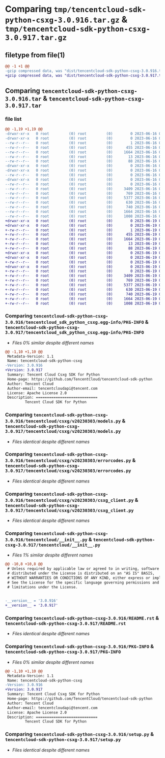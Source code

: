 # Comparing `tmp/tencentcloud-sdk-python-csxg-3.0.916.tar.gz` & `tmp/tencentcloud-sdk-python-csxg-3.0.917.tar.gz`

## filetype from file(1)

```diff
@@ -1 +1 @@
-gzip compressed data, was "dist/tencentcloud-sdk-python-csxg-3.0.916.tar", last modified: Fri Jun 16 00:31:21 2023, max compression
+gzip compressed data, was "dist/tencentcloud-sdk-python-csxg-3.0.917.tar", last modified: Mon Jun 19 00:22:39 2023, max compression
```

## Comparing `tencentcloud-sdk-python-csxg-3.0.916.tar` & `tencentcloud-sdk-python-csxg-3.0.917.tar`

### file list

```diff
@@ -1,19 +1,19 @@
-drwxr-xr-x   0 root         (0) root         (0)        0 2023-06-16 00:31:21.000000 tencentcloud-sdk-python-csxg-3.0.916/
-drwxr-xr-x   0 root         (0) root         (0)        0 2023-06-16 00:31:21.000000 tencentcloud-sdk-python-csxg-3.0.916/tencentcloud_sdk_python_csxg.egg-info/
--rw-r--r--   0 root         (0) root         (0)        1 2023-06-16 00:31:21.000000 tencentcloud-sdk-python-csxg-3.0.916/tencentcloud_sdk_python_csxg.egg-info/dependency_links.txt
--rw-r--r--   0 root         (0) root         (0)      455 2023-06-16 00:31:21.000000 tencentcloud-sdk-python-csxg-3.0.916/tencentcloud_sdk_python_csxg.egg-info/SOURCES.txt
--rw-r--r--   0 root         (0) root         (0)     1664 2023-06-16 00:31:21.000000 tencentcloud-sdk-python-csxg-3.0.916/tencentcloud_sdk_python_csxg.egg-info/PKG-INFO
--rw-r--r--   0 root         (0) root         (0)       13 2023-06-16 00:31:21.000000 tencentcloud-sdk-python-csxg-3.0.916/tencentcloud_sdk_python_csxg.egg-info/top_level.txt
--rw-r--r--   0 root         (0) root         (0)       88 2023-06-16 00:31:21.000000 tencentcloud-sdk-python-csxg-3.0.916/setup.cfg
-drwxr-xr-x   0 root         (0) root         (0)        0 2023-06-16 00:31:21.000000 tencentcloud-sdk-python-csxg-3.0.916/tencentcloud/
-drwxr-xr-x   0 root         (0) root         (0)        0 2023-06-16 00:31:21.000000 tencentcloud-sdk-python-csxg-3.0.916/tencentcloud/csxg/
--rw-r--r--   0 root         (0) root         (0)        0 2023-06-16 00:31:21.000000 tencentcloud-sdk-python-csxg-3.0.916/tencentcloud/csxg/__init__.py
-drwxr-xr-x   0 root         (0) root         (0)        0 2023-06-16 00:31:21.000000 tencentcloud-sdk-python-csxg-3.0.916/tencentcloud/csxg/v20230303/
--rw-r--r--   0 root         (0) root         (0)        0 2023-06-16 00:31:21.000000 tencentcloud-sdk-python-csxg-3.0.916/tencentcloud/csxg/v20230303/__init__.py
--rw-r--r--   0 root         (0) root         (0)     3409 2023-06-16 00:31:21.000000 tencentcloud-sdk-python-csxg-3.0.916/tencentcloud/csxg/v20230303/models.py
--rw-r--r--   0 root         (0) root         (0)      769 2023-06-16 00:31:21.000000 tencentcloud-sdk-python-csxg-3.0.916/tencentcloud/csxg/v20230303/errorcodes.py
--rw-r--r--   0 root         (0) root         (0)     5377 2023-06-16 00:31:21.000000 tencentcloud-sdk-python-csxg-3.0.916/tencentcloud/csxg/v20230303/csxg_client.py
--rw-r--r--   0 root         (0) root         (0)      630 2023-06-16 00:31:21.000000 tencentcloud-sdk-python-csxg-3.0.916/tencentcloud/__init__.py
--rw-r--r--   0 root         (0) root         (0)      740 2023-06-16 00:31:21.000000 tencentcloud-sdk-python-csxg-3.0.916/README.rst
--rw-r--r--   0 root         (0) root         (0)     1664 2023-06-16 00:31:21.000000 tencentcloud-sdk-python-csxg-3.0.916/PKG-INFO
--rw-r--r--   0 root         (0) root         (0)     1008 2023-06-16 00:31:21.000000 tencentcloud-sdk-python-csxg-3.0.916/setup.py
+drwxr-xr-x   0 root         (0) root         (0)        0 2023-06-19 00:22:39.000000 tencentcloud-sdk-python-csxg-3.0.917/
+drwxr-xr-x   0 root         (0) root         (0)        0 2023-06-19 00:22:39.000000 tencentcloud-sdk-python-csxg-3.0.917/tencentcloud_sdk_python_csxg.egg-info/
+-rw-r--r--   0 root         (0) root         (0)        1 2023-06-19 00:22:39.000000 tencentcloud-sdk-python-csxg-3.0.917/tencentcloud_sdk_python_csxg.egg-info/dependency_links.txt
+-rw-r--r--   0 root         (0) root         (0)      455 2023-06-19 00:22:39.000000 tencentcloud-sdk-python-csxg-3.0.917/tencentcloud_sdk_python_csxg.egg-info/SOURCES.txt
+-rw-r--r--   0 root         (0) root         (0)     1664 2023-06-19 00:22:39.000000 tencentcloud-sdk-python-csxg-3.0.917/tencentcloud_sdk_python_csxg.egg-info/PKG-INFO
+-rw-r--r--   0 root         (0) root         (0)       13 2023-06-19 00:22:39.000000 tencentcloud-sdk-python-csxg-3.0.917/tencentcloud_sdk_python_csxg.egg-info/top_level.txt
+-rw-r--r--   0 root         (0) root         (0)       88 2023-06-19 00:22:39.000000 tencentcloud-sdk-python-csxg-3.0.917/setup.cfg
+drwxr-xr-x   0 root         (0) root         (0)        0 2023-06-19 00:22:39.000000 tencentcloud-sdk-python-csxg-3.0.917/tencentcloud/
+drwxr-xr-x   0 root         (0) root         (0)        0 2023-06-19 00:22:39.000000 tencentcloud-sdk-python-csxg-3.0.917/tencentcloud/csxg/
+-rw-r--r--   0 root         (0) root         (0)        0 2023-06-19 00:22:39.000000 tencentcloud-sdk-python-csxg-3.0.917/tencentcloud/csxg/__init__.py
+drwxr-xr-x   0 root         (0) root         (0)        0 2023-06-19 00:22:39.000000 tencentcloud-sdk-python-csxg-3.0.917/tencentcloud/csxg/v20230303/
+-rw-r--r--   0 root         (0) root         (0)        0 2023-06-19 00:22:39.000000 tencentcloud-sdk-python-csxg-3.0.917/tencentcloud/csxg/v20230303/__init__.py
+-rw-r--r--   0 root         (0) root         (0)     3409 2023-06-19 00:22:39.000000 tencentcloud-sdk-python-csxg-3.0.917/tencentcloud/csxg/v20230303/models.py
+-rw-r--r--   0 root         (0) root         (0)      769 2023-06-19 00:22:39.000000 tencentcloud-sdk-python-csxg-3.0.917/tencentcloud/csxg/v20230303/errorcodes.py
+-rw-r--r--   0 root         (0) root         (0)     5377 2023-06-19 00:22:39.000000 tencentcloud-sdk-python-csxg-3.0.917/tencentcloud/csxg/v20230303/csxg_client.py
+-rw-r--r--   0 root         (0) root         (0)      630 2023-06-19 00:22:39.000000 tencentcloud-sdk-python-csxg-3.0.917/tencentcloud/__init__.py
+-rw-r--r--   0 root         (0) root         (0)      740 2023-06-19 00:22:39.000000 tencentcloud-sdk-python-csxg-3.0.917/README.rst
+-rw-r--r--   0 root         (0) root         (0)     1664 2023-06-19 00:22:39.000000 tencentcloud-sdk-python-csxg-3.0.917/PKG-INFO
+-rw-r--r--   0 root         (0) root         (0)     1008 2023-06-19 00:22:39.000000 tencentcloud-sdk-python-csxg-3.0.917/setup.py
```

### Comparing `tencentcloud-sdk-python-csxg-3.0.916/tencentcloud_sdk_python_csxg.egg-info/PKG-INFO` & `tencentcloud-sdk-python-csxg-3.0.917/tencentcloud_sdk_python_csxg.egg-info/PKG-INFO`

 * *Files 0% similar despite different names*

```diff
@@ -1,10 +1,10 @@
 Metadata-Version: 1.1
 Name: tencentcloud-sdk-python-csxg
-Version: 3.0.916
+Version: 3.0.917
 Summary: Tencent Cloud Csxg SDK for Python
 Home-page: https://github.com/TencentCloud/tencentcloud-sdk-python
 Author: Tencent Cloud
 Author-email: tencentcloudapi@tencent.com
 License: Apache License 2.0
 Description: ============================
         Tencent Cloud SDK for Python
```

### Comparing `tencentcloud-sdk-python-csxg-3.0.916/tencentcloud/csxg/v20230303/models.py` & `tencentcloud-sdk-python-csxg-3.0.917/tencentcloud/csxg/v20230303/models.py`

 * *Files identical despite different names*

### Comparing `tencentcloud-sdk-python-csxg-3.0.916/tencentcloud/csxg/v20230303/errorcodes.py` & `tencentcloud-sdk-python-csxg-3.0.917/tencentcloud/csxg/v20230303/errorcodes.py`

 * *Files identical despite different names*

### Comparing `tencentcloud-sdk-python-csxg-3.0.916/tencentcloud/csxg/v20230303/csxg_client.py` & `tencentcloud-sdk-python-csxg-3.0.917/tencentcloud/csxg/v20230303/csxg_client.py`

 * *Files identical despite different names*

### Comparing `tencentcloud-sdk-python-csxg-3.0.916/tencentcloud/__init__.py` & `tencentcloud-sdk-python-csxg-3.0.917/tencentcloud/__init__.py`

 * *Files 1% similar despite different names*

```diff
@@ -10,8 +10,8 @@
 # Unless required by applicable law or agreed to in writing, software
 # distributed under the License is distributed on an "AS IS" BASIS,
 # WITHOUT WARRANTIES OR CONDITIONS OF ANY KIND, either express or implied.
 # See the License for the specific language governing permissions and
 # limitations under the License.
 
 
-__version__ = '3.0.916'
+__version__ = '3.0.917'
```

### Comparing `tencentcloud-sdk-python-csxg-3.0.916/README.rst` & `tencentcloud-sdk-python-csxg-3.0.917/README.rst`

 * *Files identical despite different names*

### Comparing `tencentcloud-sdk-python-csxg-3.0.916/PKG-INFO` & `tencentcloud-sdk-python-csxg-3.0.917/PKG-INFO`

 * *Files 0% similar despite different names*

```diff
@@ -1,10 +1,10 @@
 Metadata-Version: 1.1
 Name: tencentcloud-sdk-python-csxg
-Version: 3.0.916
+Version: 3.0.917
 Summary: Tencent Cloud Csxg SDK for Python
 Home-page: https://github.com/TencentCloud/tencentcloud-sdk-python
 Author: Tencent Cloud
 Author-email: tencentcloudapi@tencent.com
 License: Apache License 2.0
 Description: ============================
         Tencent Cloud SDK for Python
```

### Comparing `tencentcloud-sdk-python-csxg-3.0.916/setup.py` & `tencentcloud-sdk-python-csxg-3.0.917/setup.py`

 * *Files identical despite different names*


